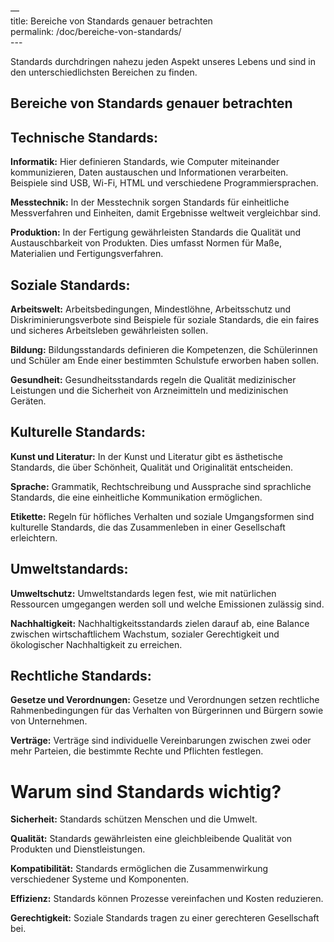 —  
title: Bereiche von Standards genauer betrachten  
permalink: /doc/bereiche-von-standards/  
\---

Standards durchdringen nahezu jeden Aspekt unseres Lebens und sind in den unterschiedlichsten Bereichen zu finden.

## Bereiche von Standards genauer betrachten

## Technische Standards:

**Informatik:** Hier definieren Standards, wie Computer miteinander kommunizieren, Daten austauschen und Informationen verarbeiten. Beispiele sind USB, Wi-Fi, HTML und verschiedene Programmiersprachen.

**Messtechnik:** In der Messtechnik sorgen Standards für einheitliche Messverfahren und Einheiten, damit Ergebnisse weltweit vergleichbar sind.

**Produktion:** In der Fertigung gewährleisten Standards die Qualität und Austauschbarkeit von Produkten. Dies umfasst Normen für Maße, Materialien und Fertigungsverfahren.

## Soziale Standards:

**Arbeitswelt:** Arbeitsbedingungen, Mindestlöhne, Arbeitsschutz und Diskriminierungsverbote sind Beispiele für soziale Standards, die ein faires und sicheres Arbeitsleben gewährleisten sollen.

**Bildung:** Bildungsstandards definieren die Kompetenzen, die Schülerinnen und Schüler am Ende einer bestimmten Schulstufe erworben haben sollen.

**Gesundheit:** Gesundheitsstandards regeln die Qualität medizinischer Leistungen und die Sicherheit von Arzneimitteln und medizinischen Geräten.

## Kulturelle Standards:

**Kunst und Literatur:** In der Kunst und Literatur gibt es ästhetische Standards, die über Schönheit, Qualität und Originalität entscheiden.

**Sprache:** Grammatik, Rechtschreibung und Aussprache sind sprachliche Standards, die eine einheitliche Kommunikation ermöglichen.

**Etikette:** Regeln für höfliches Verhalten und soziale Umgangsformen sind kulturelle Standards, die das Zusammenleben in einer Gesellschaft erleichtern.

## Umweltstandards:

**Umweltschutz:** Umweltstandards legen fest, wie mit natürlichen Ressourcen umgegangen werden soll und welche Emissionen zulässig sind.

**Nachhaltigkeit:** Nachhaltigkeitsstandards zielen darauf ab, eine Balance zwischen wirtschaftlichem Wachstum, sozialer Gerechtigkeit und ökologischer Nachhaltigkeit zu erreichen.

## Rechtliche Standards:

**Gesetze und Verordnungen:** Gesetze und Verordnungen setzen rechtliche Rahmenbedingungen für das Verhalten von Bürgerinnen und Bürgern sowie von Unternehmen.

**Verträge:** Verträge sind individuelle Vereinbarungen zwischen zwei oder mehr Parteien, die bestimmte Rechte und Pflichten festlegen.

# Warum sind Standards wichtig?

**Sicherheit:** Standards schützen Menschen und die Umwelt.

**Qualität:** Standards gewährleisten eine gleichbleibende Qualität von Produkten und Dienstleistungen.

**Kompatibilität:** Standards ermöglichen die Zusammenwirkung verschiedener Systeme und Komponenten.

**Effizienz:** Standards können Prozesse vereinfachen und Kosten reduzieren.

**Gerechtigkeit:** Soziale Standards tragen zu einer gerechteren Gesellschaft bei.

